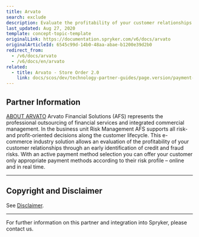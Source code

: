 ```yaml
---
title: Arvato
search: exclude
description: Evaluate the profitability of your customer relationships through early identification of credit and fraud risks by integrating the Arvato module into the Spryker Commerce OS.
last_updated: Aug 27, 2020
template: concept-topic-template
originalLink: https://documentation.spryker.com/v6/docs/arvato
originalArticleId: 6545c99d-14b0-48aa-abae-b1200e39d2b0
redirect_from:
  - /v6/docs/arvato
  - /v6/docs/en/arvato
related:
  - title: Arvato - Store Order 2.0
    link: docs/scos/dev/technology-partner-guides/page.version/payment-partners/arvato/arvato-store-order.html
---
```


## Partner Information

[ABOUT ARVATO](https://finance.arvato.com//de.html) 
 Arvato Financial Solutions (AFS) represents the professional outsourcing of financial services and integrated commercial management. In the business unit Risk Management AFS supports all risk- and profit-oriented decisions along the customer lifecycle. This e-commerce industry solution allows an evaluation of the profitability of your customer relationships through an early identification of credit and fraud risks. With an active payment method selection you can offer your customer only appropriate payment methods according to their risk profile – online and in real time. 

---

## Copyright and Disclaimer

See [Disclaimer](https://github.com/spryker/spryker-documentation).

---
For further information on this partner and integration into Spryker, please contact us.

<div class="hubspot-form js-hubspot-form" data-portal-id="2770802" data-form-id="163e11fb-e833-4638-86ae-a2ca4b929a41" id="hubspot-1"></div>


